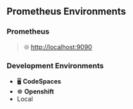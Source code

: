 
## Prometheus Environments

### Prometheus
> 🌐 [http://localhost:9090](http://localhost:9090)

### Development Environments
- 🖥️ **CodeSpaces**
- ☸️ **Openshift**
- Local 